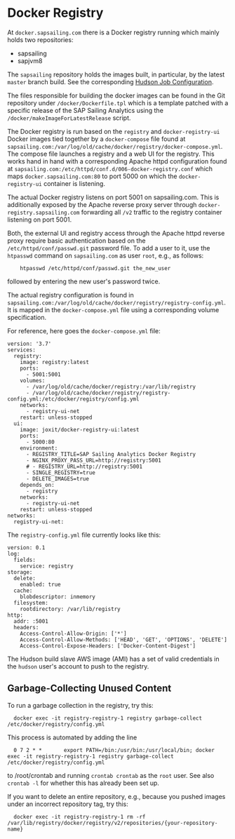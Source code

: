 # Docker Registry

At ``docker.sapsailing.com`` there is a Docker registry running which mainly holds two repositories:

- sapsailing
- sapjvm8

The ``sapsailing`` repository holds the images built, in particular, by the latest ``master`` branch build.
See the corresponding [Hudson Job Configuration](https://hudson.sapsailing.com/job/SAPSailingAnalytics-master/).

The files responsible for building the docker images can be found in the Git repository under
``/docker/Dockerfile.tpl`` which is a template patched with a specific release of the SAP
Sailing Analytics using the ``/docker/makeImageForLatestRelease`` script.

The Docker registry is run based on the ``registry`` and ``docker-registry-ui`` Docker images
tied together by a ``docker-compose`` file found at ``sapsailing.com:/var/log/old/cache/docker/registry/docker-compose.yml``.
The compose file launches a registry and a web UI for the registry. This works hand in hand with a corresponding
Apache httpd configuration found at ``sapsailing.com:/etc/httpd/conf.d/006-docker-registry.conf`` which maps
``docker.sapsailing.com:80`` to port 5000 on which the ``docker-registry-ui`` container is listening.

The actual Docker registry listens on port 5001 on sapsailing.com. This is additionally exposed by the Apache
reverse proxy server through ``docker-registry.sapsailing.com`` forwarding all ``/v2`` traffic to the
registry container listening on port 5001.

Both, the external UI and registry access through the Apache httpd reverse proxy require basic authentication
based on the ``/etc/httpd/conf/passwd.git`` password file. To add a user to it, use the ``htpasswd`` command
on ``sapsailing.com`` as user ``root``, e.g., as follows:
```
    htpasswd /etc/httpd/conf/passwd.git the_new_user
```
followed by entering the new user's password twice.

The actual registry configuration is found in ``sapsailing.com:/var/log/old/cache/docker/registry/registry-config.yml``.
It is mapped in the ``docker-compose.yml`` file using a corresponding volume specification.

For reference, here goes the ``docker-compose.yml`` file:
```
version: '3.7'
services:
  registry:
    image: registry:latest
    ports:
      - 5001:5001
    volumes:
      - /var/log/old/cache/docker/registry:/var/lib/registry
      - /var/log/old/cache/docker/registry/registry-config.yml:/etc/docker/registry/config.yml
    networks:
      - registry-ui-net
    restart: unless-stopped
  ui:
    image: joxit/docker-registry-ui:latest
    ports:
      - 5000:80
    environment:
      - REGISTRY_TITLE=SAP Sailing Analytics Docker Registry
      - NGINX_PROXY_PASS_URL=http://registry:5001
      # - REGISTRY_URL=http://registry:5001
      - SINGLE_REGISTRY=true
      - DELETE_IMAGES=true
    depends_on:
      - registry
    networks:
      - registry-ui-net
    restart: unless-stopped
networks:
  registry-ui-net:
```

The ``registry-config.yml`` file currently looks like this:
```
version: 0.1
log:
  fields:
    service: registry
storage:
  delete:
    enabled: true
  cache:
    blobdescriptor: inmemory
  filesystem:
    rootdirectory: /var/lib/registry
http:
  addr: :5001
  headers:
    Access-Control-Allow-Origin: ['*']
    Access-Control-Allow-Methods: ['HEAD', 'GET', 'OPTIONS', 'DELETE']
    Access-Control-Expose-Headers: ['Docker-Content-Digest']

```

The Hudson build slave AWS image (AMI) has a set of valid credentials in the ``hudson`` user's account to
push to the registry.

## Garbage-Collecting Unused Content

To run a garbage collection in the registry, try this:
```
  docker exec -it registry-registry-1 registry garbage-collect /etc/docker/registry/config.yml
```

This process is automated by adding the line

```
  0 7 2 * *       export PATH=/bin:/usr/bin:/usr/local/bin; docker exec -it registry-registry-1 registry garbage-collect /etc/docker/registry/config.yml
```

to /root/crontab and running ``crontab crontab`` as the ``root`` user. See also ``crontab -l`` for whether this has already been set up.

If you want to delete an entire repository, e.g., because you pushed images under an incorrect repository tag, try this:
```
  docker exec -it registry-registry-1 rm -rf /var/lib/registry/docker/registry/v2/repositories/{your-repository-name}
```

